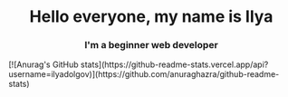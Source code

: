 <h1 align="center">Hello everyone, my name is Ilya</h1>
<h3 align="center">I'm a beginner web developer</h3>
[![Anurag's GitHub stats](https://github-readme-stats.vercel.app/api?username=ilyadolgov)](https://github.com/anuraghazra/github-readme-stats)
